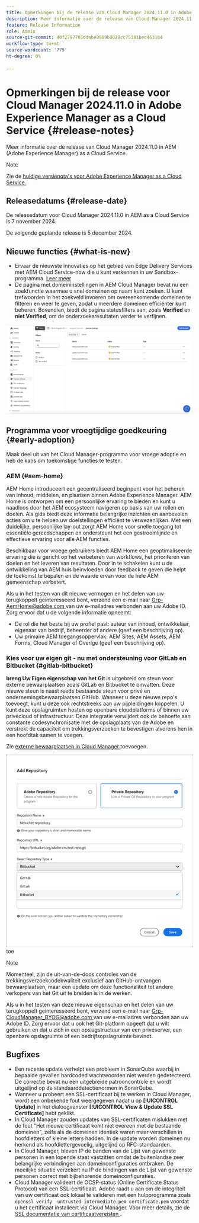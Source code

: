 ```yaml
---
title: Opmerkingen bij de release van Cloud Manager 2024.11.0 in Adobe Experience Manager as a Cloud Service
description: Meer informatie over de release van Cloud Manager 2024.11.0 in AEM as a Cloud Service.
feature: Release Information
role: Admin
source-git-commit: 40f2797705ddabe8969b0028cc75381bec463184
workflow-type: tm+mt
source-wordcount: '779'
ht-degree: 0%

---
```


# Opmerkingen bij de release voor Cloud Manager 2024.11.0 in Adobe Experience Manager as a Cloud Service {#release-notes}

Meer informatie over de release van Cloud Manager 2024.11.0 in AEM (Adobe Experience Manager) as a Cloud Service.

>[!NOTE]
>
>Zie de [ huidige versienota&#39;s voor Adobe Experience Manager as a Cloud Service ](/help/release-notes/release-notes-cloud/release-notes-current.md).

## Releasedatums {#release-date}

De releasedatum voor Cloud Manager 2024.11.0 in AEM as a Cloud Service is 7 november 2024.

De volgende geplande release is 5 december 2024.

## Nieuwe functies {#what-is-new}

* Ervaar de nieuwste innovaties op het gebied van Edge Delivery Services met AEM Cloud Service-now die u kunt verkennen in uw Sandbox-programma. [ Leer meer ](/help/implementing/cloud-manager/getting-access-to-aem-in-cloud/introduction-sandbox-programs.md#auto-creation) <!-- (CMGR-62319) -->
* De pagina met domeininstellingen in AEM Cloud Manager bevat nu een zoekfunctie waarmee u snel domeinen op naam kunt zoeken. U kunt trefwoorden in het zoekveld invoeren om overeenkomende domeinen te filteren en weer te geven, zodat u meerdere domeinen efficiënter kunt beheren. Bovendien, biedt de pagina statusfilters aan, zoals **Verified** en **niet Verified**, om de onderzoeksresultaten verder te verfijnen. <!-- (CMGR-62615) -->

![ gebied van het Onderzoek in de Montages van het Domein ](/help/implementing/cloud-manager/assets/domain-settings-search.png)

## Programma voor vroegtijdige goedkeuring {#early-adoption}

Maak deel uit van het Cloud Manager-programma voor vroege adoptie en heb de kans om toekomstige functies te testen.

### AEM {#aem-home}

AEM Home introduceert een gecentraliseerd beginpunt voor het beheren van inhoud, middelen, en plaatsen binnen Adobe Experience Manager. AEM Home is ontworpen om een persoonlijke ervaring te bieden en kunt u naadloos door het AEM ecosysteem navigeren op basis van uw rollen en doelen. Als gids biedt deze informatie belangrijke inzichten en aanbevolen acties om u te helpen uw doelstellingen efficiënt te verwezenlijken. Met een duidelijke, persoonlijke lay-out zorgt AEM Home voor snelle toegang tot essentiële gereedschappen en ondersteunt het een gestroomlijnde en effectieve ervaring voor alle AEM functies.

Beschikbaar voor vroege gebruikers biedt AEM Home een geoptimaliseerde ervaring die is gericht op het verbeteren van workflows, het prioriteren van doelen en het leveren van resultaten. Door in te schakelen kunt u de ontwikkeling van AEM huis beïnvloeden door feedback te geven die helpt de toekomst te bepalen en de waarde ervan voor de hele AEM gemeenschap verbetert.

Als u in het testen van dit nieuwe vermogen en het delen van uw terugkoppelt geinteresseerd bent, verzend een e-mail naar [ Grp-AemHome@adobe.com ](mailto:Grp-AemHome@adobe.com) van uw e-mailadres verbonden aan uw Adobe ID. Zorg ervoor dat u de volgende informatie opneemt:

* De rol die het beste bij uw profiel past: auteur van inhoud, ontwikkelaar, eigenaar van bedrijf, beheerder of andere (geef een beschrijving op).
* Uw primaire AEM toegangsoppervlak: AEM Sites, AEM Assets, AEM Forms, Cloud Manager of Overige (geef een beschrijving op).

### Kies voor uw eigen git - nu met ondersteuning voor GitLab en Bitbucket {#gitlab-bitbucket}

<!-- BOTH CS & AMS -->

**breng Uw Eigen eigenschap van het Git** is uitgebreid om steun voor externe bewaarplaatsen zoals GitLab en Bitbucket te omvatten. Deze nieuwe steun is naast reeds bestaande steun voor privé en ondernemingsbewaarplaatsen GitHub. Wanneer u deze nieuwe repo&#39;s toevoegt, kunt u deze ook rechtstreeks aan uw pijpleidingen koppelen. U kunt deze opslagruimten hosten op openbare cloudplatforms of binnen uw privécloud of infrastructuur. Deze integratie verwijdert ook de behoefte aan constante codesynchronisatie met de opslagplaats van de Adobe en verstrekt de capaciteit om trekkingsverzoeken te bevestigen alvorens hen in een hoofdtak samen te voegen.

Zie [ externe bewaarplaatsen in Cloud Manager ](/help/implementing/cloud-manager/managing-code/external-repositories.md) toevoegen.

![ voeg de dialoogdoos van de Bewaarplaats ](/help/implementing/cloud-manager/release-notes/assets/repositories-add-release-notes.png) toe

>[!NOTE]
>
>Momenteel, zijn de uit-van-de-doos controles van de trekkingsverzoekcodekwaliteit exclusief aan GitHub-ontvangen bewaarplaatsen, maar een update om deze functionaliteit tot andere verkopers van het Git uit te breiden is in de werken.

Als u in het testen van deze nieuwe eigenschap en het delen van uw terugkoppelt geinteresseerd bent, verzend een e-mail naar [ Grp-CloudManager_BYOG@adobe.com ](mailto:Grp-CloudManager_BYOG@adobe.com) van uw e-mailadres verbonden aan uw Adobe ID. Zorg ervoor dat u ook het Git-platform opgeeft dat u wilt gebruiken en dat u zich in een opslagstructuur van een privéserver, een openbare opslagruimte of een bedrijfsopslagruimte bevindt.


## Bugfixes

* Een recente update verhelpt een probleem in SonarQube waarbij in bepaalde gevallen hardcoded wachtwoorden niet werden gedetecteerd. De correctie bevat nu een uitgebreide patrooncontrole en wordt uitgelijnd op de standaarddetectienormen in SonarQube. <!-- CMGR-62682 -->
* Wanneer u probeert een SSL-certificaat bij te werken in Cloud Manager, wordt een onbekende fout weergegeven nadat u op **[!UICONTROL Update]** in het dialoogvenster **[!UICONTROL View & Update SSL Certificate]** hebt geklikt. <!-- CMGR-62848 -->
* In Cloud Manager zouden updates van SSL-certificaten mislukken met de fout &quot;Het nieuwe certificaat komt niet overeen met de bestaande domeinen&quot;, zelfs als de domeinen identiek waren maar verschillen in hoofdletters of kleine letters hadden. In de update worden domeinen nu herkend als hoofdlettergevoelig, uitgelijnd op RFC-standaarden. <!-- CMGR-62844 -->
* In Cloud Manager, bleven IP de banden van de Lijst van gewenste personen in een lopende staat vastzitten omdat de buitenlandse zeer belangrijke verbindingen aan domeinconfiguraties ontbraken. De moeilijke situatie verzekert nu IP de bindingen van de Lijst van gewenste personen correct met bijbehorende domeinconfiguraties. <!-- CMGR-62838 -->
* Cloud Manager valideert de OCSP-status (Online Certificate Status Protocol) van een SSL-certificaat. Adobe raadt u aan om de integriteit van uw certificaat ook lokaal te valideren met een hulpprogramma zoals `openssl verify -untrusted intermediate.pem certificate.pem` voordat u het certificaat installeert via Cloud Manager. Voor meer details, zie de [ SSL documentatie van certificaatvereisten ](https://experienceleague.adobe.com/nl/docs/experience-manager-cloud-service/content/implementing/using-cloud-manager/manage-ssl-certificates/introduction-to-ssl-certificates#requirements). <!-- CMGR-62341  -->



<!-- ## Known issues {#known-issues} -->
